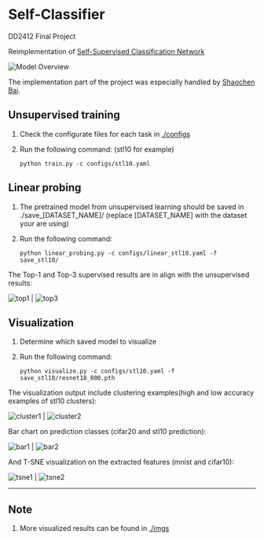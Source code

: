 # Self-Classifier
DD2412 Final Project

Reimplementation of [Self-Supervised Classification Network](https://arxiv.org/abs/2103.10994)

![Model Overview](./imgs/model.png)

The implementation part of the project was especially handled by [Shaochen Bai](https://gits-15.sys.kth.se/shaochen).

## Unsupervised training

1. Check the configurate files for each task in [./configs](./configs)
2. Run the following command: (stl10 for example)

    `python train.py -c configs/stl10.yaml`

## Linear probing

1. The pretrained model from unsupervised learning should be saved in ./save_[DATASET_NAME]/ 
(replace [DATASET_NAME] with the dataset your are using)
2. Run the following command:

    `python linear_probing.py -c configs/linear_stl10.yaml -f save_stl10/`

The Top-1 and Top-3 supervised results are in align with the unsupervised results:

![top1](./imgs/linear_probing_top1.png) | ![top3](./imgs/linear_probing_top1.png)

## Visualization

1. Determine which saved model to visualize
2. Run the following command:

    `python visualize.py -c configs/stl10.yaml -f save_stl10/resnet18_800.pth`

The visualization output include clustering examples(high and low accuracy examples of stl10 clusters):

![cluster1](./imgs/stl10_highest0.png) | ![cluster2](./imgs/stl10_lowest0.png)

Bar chart on prediction classes (cifar20 and stl10 prediction):

![bar1](./imgs/cifar20.png) | ![bar2](./imgs/stl10.png)

And T-SNE visualization on the extracted features (mnist and cifar10):

![tsne1](./imgs/mnist_tsne.png) | ![tsne2](./imgs/stl10_tsne.png)

---
## Note
1. More visualized results can be found in [./imgs](./imgs)

